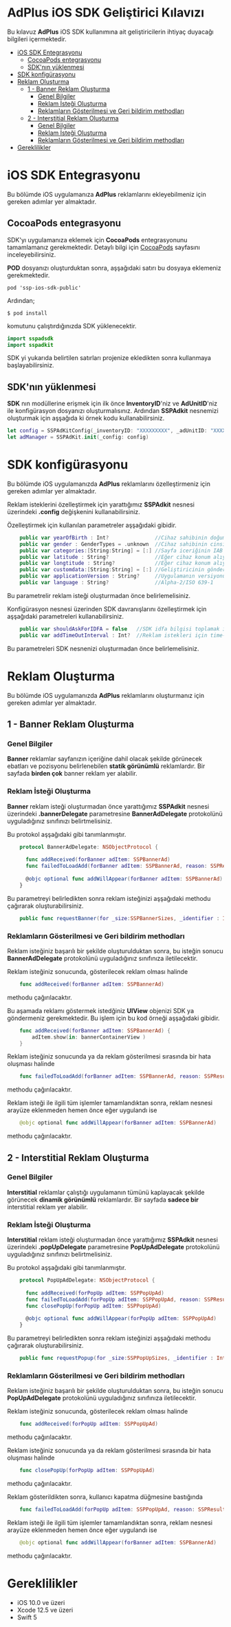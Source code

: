 # AdPlus iOS SDK Geliştirici Kılavızı

Bu kılavuz **AdPlus** iOS SDK kullanımına ait geliştiricilerin ihtiyaç duyacağı bilgileri içermektedir.



- [iOS SDK  Entegrasyonu](#setup)
  - [CocoaPods entegrasyonu](#include-the-sdk)
  - [SDK'nın yüklenmesi](#setup-the-sdk)
- [SDK konfigürasyonu](#sdk-config)
- [Reklam Oluşturma](#create-add)
  - [1 - Banner Reklam Oluşturma](#init-banner)
    - [Genel Bilgiler](#info-banner)
    - [Reklam İsteği Oluşturma](#req-banner)
    - [Reklamların Gösterilmesi ve Geri bildirim methodları](#callback-banner)
  - [2 - Interstitial Reklam Oluşturma](#init-interstitial)
    - [Genel Bilgiler](#info-interstitial)
    - [Reklam İsteği Oluşturma](#req-interstitial)
    - [Reklamların Gösterilmesi ve Geri bildirim methodları](#callback-interstitial)
- [Gereklilikler](#req)

<a name="setup"/>

# iOS SDK  Entegrasyonu

Bu bölümde iOS uygulamanıza **AdPlus** reklamlarını ekleyebilmeniz için gereken adımlar yer almaktadır.


<a name="include-the-sdk"/>

## CocoaPods entegrasyonu

SDK'yı uygulamanıza eklemek için **CocoaPods** entegrasyonunu tamamlamanız gerekmektedir. Detaylı bilgi için [CocoaPods](https://cocoapods.org/) sayfasını inceleyebilirsiniz.

**POD** dosyanızı oluşturduktan sonra, aşşağıdaki satırı bu dosyaya eklemeniz gerekmektedir.

```
pod 'ssp-ios-sdk-public'
```

Ardından;

```
$ pod install
```
komutunu çalıştırdığınızda SDK yüklenecektir.


```swift
import sspadsdk
import sspadkit
```

SDK yi yukarıda belirtilen satırları projenize ekledikten sonra kullanmaya başlayabilirsiniz.

<a name="setup-the-sdk"/>

## SDK'nın yüklenmesi

**SDK** nın modüllerine erişmek için ilk önce **InventoryID**'niz ve **AdUnitID**'niz ile konfigürasyon dosyanızı oluşturmalısınız. Ardından **SSPAdkit** nesnemizi oluşturmak için aşşağıda ki örnek kodu kullanabilirsiniz.

```swift
let config = SSPAdKitConfig(_inventoryID: "XXXXXXXXX", _adUnitID: "XXXXXXXXX")
let adManager = SSPAdKit.init(_config: config)
```

<a name="sdk-config"/>

# SDK konfigürasyonu

Bu bölümde iOS uygulamanızda **AdPlus** reklamlarını özelleştirmeniz için gereken adımlar yer almaktadır.

Reklam isteklerini özelleştirmek için yarattığımız **SSPAdkit** nesnesi üzerindeki **.config** değişkenini kullanabilirsiniz.

Özelleştirmek için kullanılan parametreler aşşağıdaki gibidir.

```swift
    public var yearOfBirth : Int?               //Cihaz sahibinin doğum yılı.
    public var gender : GenderTypes = .unknown  //Cihaz sahibinin cinsiyeti.
    public var categories:[String:String] = [:] //Sayfa iceriğinin IAB kategorileri.
    public var latitude : String?               //Eğer cihaz konum alıyorsa enlem verisi.
    public var longtitude : String?             //Eğer cihaz konum alıyorsa boylam verisi.
    public var customdata:[String:String] = [:] //Geliştiricinin göndermek istediği diğer datalar. Key-Value Dizisi
    public var applicationVersion : String?     //Uygulamanın versiyonu.
    public var language : String?               //Alpha-2/ISO 639-1
```
Bu parametrelir reklam isteği oluşturmadan önce belirlemelisiniz.

Konfigürasyon nesnesi üzerinden SDK davranışlarını özelleştirmek için aşşağıdaki parametreleri kullanabilirsiniz.

```swift
    public var shouldAskForIDFA = false   //SDK idfa bilgisi toplamak için kullanıcıdan izin sormasını yönetmek için kullanılır
    public var addTimeOutInterval : Int?  //Reklam istekleri için time-out süresi. - Varsayılan ve Alt değer = 30
```
Bu parametreleri SDK nesnenizi oluşturmadan önce belirlemelisiniz.

<a name="create-add"/>

# Reklam Oluşturma

Bu bölümde iOS uygulamanızda **AdPlus** reklamlarını oluşturmanız için gereken adımlar yer almaktadır.

<a name="init-banner"/>

## 1 - Banner Reklam Oluşturma

<a name="info-banner"/>

### Genel Bilgiler

**Banner** reklamlar sayfanızın içeriğine dahil olacak şekilde görünecek ebatları ve pozisyonu belirlenebilen **statik görünümlü** reklamlardır. Bir sayfada **birden çok** banner reklam yer alabilir. 

<a name="req-banner"/>

### Reklam İsteği Oluşturma

**Banner** reklam isteği oluşturmadan önce yarattığımız **SSPAdkit** nesnesi üzerindeki **.bannerDelegate** parametresine **BannerAdDelegate** protokolünü uyguladığınız sınıfınızı belirtmelisiniz.

Bu protokol aşşağıdaki gibi tanımlanmıştır.

```swift
    protocol BannerAdDelegate: NSObjectProtocol {
    
      func addReceived(forBanner adItem: SSPBannerAd)
      func failedToLoadAdd(forBanner adItem: SSPBannerAd, reason: SSPResult)
    
      @objc optional func addWillAppear(forBanner adItem: SSPBannerAd)
    }
```

Bu parametreyi belirledikten sonra reklam isteğinizi aşşağıdaki methodu çağırarak oluşturabilirsiniz.

```swift
    public func requestBanner(for _size:SSPBannerSizes, _identifier : Int? = nil) -> SSPRequestResponse {}
```

<a name="callback-banner"/>

### Reklamların Gösterilmesi ve Geri bildirim methodları

Reklam isteğiniz başarılı bir şekilde oluşturulduktan sonra, bu isteğin sonucu **BannerAdDelegate** protokolünü uyguladığınız sınıfınıza iletilecektir.

Reklam isteğiniz sonucunda, gösterilecek reklam olması halinde

```swift
    func addReceived(forBanner adItem: SSPBannerAd)
```
methodu çağırılacaktır.

Bu aşamada reklamı göstermek istedğiniz **UIView** objenizi SDK ya göndermeniz gerekmektedir. Bu işlem için bu kod örneği aşşağıdaki gibidir.

```swift
    func addReceived(forBanner adItem: SSPBannerAd) {
        adItem.show(in: bannerContainerView )
    }
```

Reklam isteğiniz sonucunda ya da reklam gösterilmesi sırasında bir hata oluşması halinde

```swift
    func failedToLoadAdd(forBanner adItem: SSPBannerAd, reason: SSPResult)
```
methodu çağırılacaktır.

Reklam isteği ile ilgili tüm işlemler tamamlandıktan sonra, reklam nesnesi arayüze eklenmeden hemen önce eğer uygulandı ise

```swift
    @objc optional func addWillAppear(forBanner adItem: SSPBannerAd)
```
methodu çağırılacaktır. 

<a name="init-interstitial"/>

## 2 - Interstitial Reklam Oluşturma

<a name="info-interstitial"/>

### Genel Bilgiler

**Interstitial** reklamlar çalıştığı uygulamanın tümünü kaplayacak şekilde görünecek **dinamik görünümlü** reklamlardır. Bir sayfada **sadece bir** interstitial reklam yer alabilir. 

<a name="req-interstitial"/>

### Reklam İsteği Oluşturma

**Interstitial** reklam isteği oluşturmadan önce yarattığımız **SSPAdkit** nesnesi üzerindeki **.popUpDelegate** parametresine **PopUpAdDelegate** protokolünü uyguladığınız sınıfınızı belirtmelisiniz.

Bu protokol aşşağıdaki gibi tanımlanmıştır.

```swift
    protocol PopUpAdDelegate: NSObjectProtocol {
    
      func addReceived(forPopUp adItem: SSPPopUpAd)
      func failedToLoadAdd(forPopUp adItem: SSPPopUpAd, reason: SSPResult)
      func closePopUp(forPopUp adItem: SSPPopUpAd)
    
      @objc optional func addWillAppear(forPopUp adItem: SSPPopUpAd)
    }
```

Bu parametreyi belirledikten sonra reklam isteğinizi aşşağıdaki methodu çağırarak oluşturabilirsiniz.

```swift
    public func requestPopup(for _size:SSPPopUpSizes, _identifier : Int? = nil) -> SSPRequestResponse {}
```

<a name="callback-interstitial"/>

### Reklamların Gösterilmesi ve Geri bildirim methodları

Reklam isteğiniz başarılı bir şekilde oluşturulduktan sonra, bu isteğin sonucu **PopUpAdDelegate** protokolünü uyguladığınız sınıfınıza iletilecektir.

Reklam isteğiniz sonucunda, gösterilecek reklam olması halinde

```swift
    func addReceived(forPopUp adItem: SSPPopUpAd)
```
methodu çağırılacaktır.

Reklam isteğiniz sonucunda ya da reklam gösterilmesi sırasında bir hata oluşması halinde

```swift
    func closePopUp(forPopUp adItem: SSPPopUpAd)
```
methodu çağırılacaktır.

Reklam gösterildikten sonra, kullanıcı kapatma düğmesine bastığında

```swift
    func failedToLoadAdd(forPopUp adItem: SSPPopUpAd, reason: SSPResult)
```
Reklam isteği ile ilgili tüm işlemler tamamlandıktan sonra, reklam nesnesi arayüze eklenmeden hemen önce eğer uygulandı ise

```swift
    @objc optional func addWillAppear(forBanner adItem: SSPBannerAd)
```
methodu çağırılacaktır. 

<a name="#req"/>

# Gereklilikler

- iOS 10.0 ve üzeri
- Xcode 12.5 ve üzeri
- Swift 5
